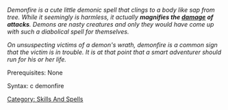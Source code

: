 *Demonfire is a cute little demonic spell that clings to a body like sap
from tree. While it seemingly is harmless, it actually **magnifies the
[damage](Damage "wikilink") of attacks**. Demons are nasty creatures and
only they would have come up with such a diabolical spell for
themselves.*

*On unsuspecting victims of a demon's wrath, demonfire is a common sign
that the victim is in trouble. It is at that point that a smart
adventurer should run for his or her life.*

Prerequisites: None

Syntax: c demonfire <victim>

[Category: Skills And Spells](Category:_Skills_And_Spells "wikilink")
